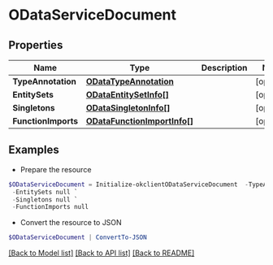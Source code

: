 # ODataServiceDocument
## Properties

Name | Type | Description | Notes
------------ | ------------- | ------------- | -------------
**TypeAnnotation** | [**ODataTypeAnnotation**](ODataTypeAnnotation.md) |  | [optional] 
**EntitySets** | [**ODataEntitySetInfo[]**](ODataEntitySetInfo.md) |  | [optional] 
**Singletons** | [**ODataSingletonInfo[]**](ODataSingletonInfo.md) |  | [optional] 
**FunctionImports** | [**ODataFunctionImportInfo[]**](ODataFunctionImportInfo.md) |  | [optional] 

## Examples

- Prepare the resource
```powershell
$ODataServiceDocument = Initialize-okclientODataServiceDocument  -TypeAnnotation null `
 -EntitySets null `
 -Singletons null `
 -FunctionImports null
```

- Convert the resource to JSON
```powershell
$ODataServiceDocument | ConvertTo-JSON
```

[[Back to Model list]](../README.md#documentation-for-models) [[Back to API list]](../README.md#documentation-for-api-endpoints) [[Back to README]](../README.md)

